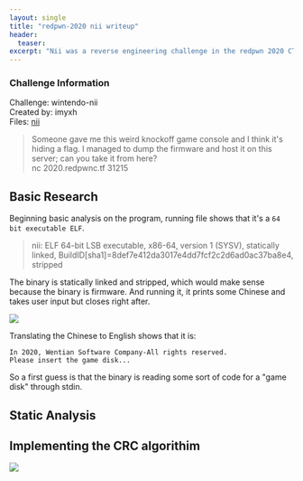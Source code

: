 ```yaml
---
layout: single
title: "redpwn-2020 nii writeup"
header:
  teaser:
excerpt: "Nii was a reverse engineering challenge in the redpwn 2020 CTF that required implementing a CRC algorithim after reversing assembly."
---
```


### Challenge Information

Challenge: wintendo-nii  
Created by: imyxh  
Files: [nii](/assets/files/nii)
>Someone gave me this weird knockoff game console and I think it's hiding a flag. I managed to dump the firmware and host it on this server; can you take it from here?  
>nc 2020.redpwnc.tf 31215

## Basic Research

Beginning basic analysis on the program, running file shows that it's a `64 bit executable ELF`.

>nii: ELF 64-bit LSB executable, x86-64, version 1 (SYSV), statically linked, BuildID[sha1]=8def7e412da3017e4dd7fcf2c2d6ad0ac37ba8e4, stripped

The binary is statically linked and stripped, which would make sense because the binary is firmware. And running it, it prints some Chinese and takes user input but closes right after.

![](/content/OEP/nii/run.PNG)

Translating the Chinese to English shows that it is:

```
In 2020, Wentian Software Company-All rights reserved.
Please insert the game disk...
```

So a first guess is that the binary is reading some sort of code for a "game disk" through stdin.

## Static Analysis



## Implementing the CRC algorithim 



![](/content/OEP/nii/flag.PNG)